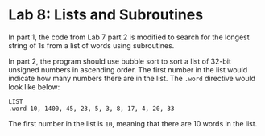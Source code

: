 # Lab 8: Lists and Subroutines
In part 1, the code from Lab 7 part 2 is modified to search for the longest string of 1s
from a list of words using subroutines.

In part 2, the program should use bubble sort to sort a list of 32-bit unsigned numbers 
in ascending order. The first number in the list would indicate how many numbers there
are in the list. The `.word` directive would look like below:
```
LIST
.word 10, 1400, 45, 23, 5, 3, 8, 17, 4, 20, 33
```
The first number in the list is `10`, meaning that there are 10 words in the list.